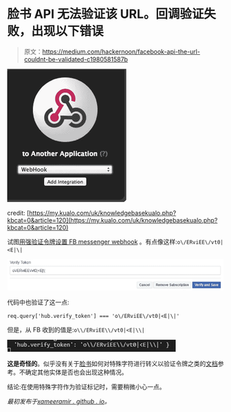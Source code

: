 # 脸书 API 无法验证该 URL。回调验证失败，出现以下错误

> 原文：<https://medium.com/hackernoon/facebook-api-the-url-couldnt-be-validated-c1980581587b>

![](img/e0e5601af0327720090f223805f953f5.png)

credit: [https://my.kualo.com/uk/knowledgebasekualo.php?kbcat=0&article=120](https://my.kualo.com/uk/knowledgebasekualo.php?kbcat=0&article=120)

试图[用强验证令牌设置 FB messenger webhook](https://developers.facebook.com/docs/messenger-platform/getting-started/app-setup/#webhook_setup) 。有点像这样:`o\/ERviEE\/vt0|<E|\|`

![](img/eea9843228de8dccac39fcef6d1d3453.png)

代码中也验证了这一点:

```
req.query['hub.verify_token'] === 'o\/ERviEE\/vt0|<E|\|'
```

但是，从 FB 收到的值是:`o\\/ERviEE\\/vt0|<E|\\|`

![](img/0d22fa30440bf116ebdb734161a252bc.png)

**这是奇怪的**。似乎没有关于[脸书](https://hackernoon.com/tagged/facebook)如何对特殊字符进行转义以验证令牌之类的[文档](https://hackernoon.com/tagged/document)参考。不确定其他实体是否也会出现这种情况。

结论:在使用特殊字符作为验证标记时，需要稍微小心一点。

*最初发布于*[*xameeramir . github . io*](http://xameeramir.github.io/)*。*